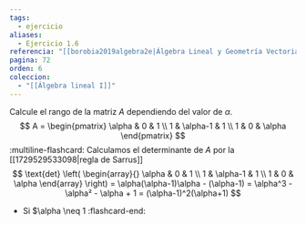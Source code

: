 ```yaml
---
tags:
  - ejercicio
aliases:
  - Ejercicio 1.6
referencia: "[[borobia2019algebra2e|Álgebra Lineal y Geometría Vectorial (2a ed)]]"
pagina: 72
orden: 6
coleccion:
  - "[[Álgebra lineal I]]"
---
```

Calcule el rango de la matriz $A$ dependiendo del valor de $\alpha$.
$$
A = \begin{pmatrix}
    \alpha &        0 &      1 \\
         1 & \alpha-1 &      1 \\
         1 &        0 & \alpha
\end{pmatrix}
$$
:multiline-flashcard:
Calculamos el determinante de $A$ por la [[1729529533098|regla de Sarrus]]
$$
\text{det}
\left(
\begin{array}{}
\alpha & 0 & 1 \\
1 & \alpha-1 & 1 \\
1 & 0 & \alpha
\end{array}
\right)
= \alpha(\alpha-1)\alpha - (\alpha-1)
= \alpha^3 -\alpha² - \alpha + 1
= (\alpha-1)^2(\alpha+1)
$$
-  Si $\alpha \neq 1
:flashcard-end:
